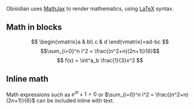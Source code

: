 Obisidian uses [MathJax](http://docs.mathjax.org/en/latest/basic/mathjax.html) to render mathematics, using [LaTeX](https://www.latex-project.org) syntax.

## Math in blocks

$$
\begin{vmatrix}a & b\\
c & d
\end{vmatrix}=ad-bc
$$
$$\sum_{i=0}^n i^2 = \frac{(n^2+n)(2n+1)}{6}$$
$$
f(x) = \int^a_b \frac{1}{3}x^3
$$

## Inline math
Math expressions such as $e^{i\pi}  + 1 = 0$ or $\sum_{i=0}^n i^2 = \frac{(n^2+n)(2n+1)}{6}$ can be included inline with text. 